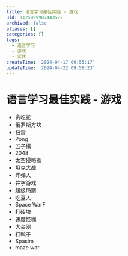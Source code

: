 ```yaml
---
title: 语言学习最佳实践 - 游戏
uid: 1125899907443522
archived: false
aliases: []
categories: []
tags:
  - 语言学习
  - 游戏
  - 实践
createTime: '2024-04-17 09:55:17'
updateTime: '2024-04-22 09:58:23'
---
```


# 语言学习最佳实践 - 游戏

- 贪吃蛇
- 俄罗斯方块
- 扫雷
- Pong
- 五子棋
- 2048
- 太空侵略者
- 坦克大战
- 炸弹人
- 井字游戏
- 超级玛丽
- 吃豆人
- Space WarF
- 打砖块
- 速度怪咖
- 大金刚
- 打鸭子
- Spasim
- maze war
